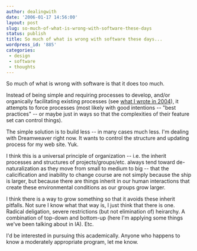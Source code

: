 ```yaml
---
author: dealingwith
date: '2006-01-17 14:56:00'
layout: post
slug: so-much-of-what-is-wrong-with-software-these-days
status: publish
title: So much of what is wrong with software these days...
wordpress_id: '885'
categories:
 - design
 - software
 - thoughts
---
```


So much of what is wrong with software is that it does too much.

Instead of being simple and requiring processes to develop, and/or organically
facilitating existing processes (see [what I wrote in 2004][1]), it attempts
to force processes (most likely with good intentions -- "best practices" -- or
maybe just in ways so that the complexities of their feature set can control
things).

The simple solution is to build less -- in many cases much less. I'm dealing
with Dreamweaver right now. It wants to control the structure and updating
process for my web site. Yuk.

I think this is a universal principle of organization -- i.e. the inherit
processes and structures of projects/groups/etc. always tend toward de-
naturalization as they move from small to medium to big -- that the
calicification and inability to change course are not simply because the ship
is larger, but because there are things inherit in our human interactions that
create these environmental conditions as our groups grow larger.

I think there is a way to grow something so that it avoids these inherit
pitfalls. Not sure I know what that way is, I just think that there is one.
Radical deligation, severe restrictions (but not elimination of) heirarchy. A
combination of top-down and bottom-up (here I'm applying some things we've
been talking about in IA). Etc.

I'd be interested in pursuing this academically. Anyone who happens to know a
moderately appropriate program, let me know.

   [1]: http://danielsjourney.com/art/writing/nonfiction/Social_Technologies_and_the_Church.htm

